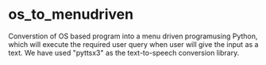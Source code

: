 # os_to_menudriven
Converstion of OS based program into a menu driven programusing Python, which will execute the required user query when user will give the input as a text.
We have used "pyttsx3" as the text-to-speech conversion library.
